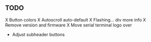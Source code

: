TODO
----
X Button colors
X Autoscroll auto-default
X Flashing... div more info
X Remove version and firmware
X Move serial terminal logo over
- Adjust subheader buttons
